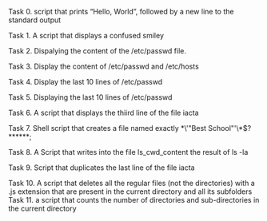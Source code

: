 Task 0. script that prints “Hello, World”, followed by a new line to the standard output

Task 1. A script that displays a confused smiley

Task 2. Dispalying the content of the /etc/passwd file.

Task 3. Display the content of /etc/passwd and /etc/hosts

Task 4. Display the last 10 lines of /etc/passwd

Task 5. Displaying the last 10 lines of /etc/passwd

Task 6. A script that displays the thiird  line of the file iacta

Task 7. Shell script that creates a file named exactly \*\\'"Best School"\'\\*$\?\*\*\*\*\*\*;

Task 8. A Script that writes into the file ls_cwd_content the result of ls -la

Task 9. Script that duplicates the last line of the file iacta

Task 10. A script that deletes all the regular files (not the directories) with a .js extension that are present in the current directory and all its subfolders
Task 11. a script that counts the number of directories and sub-directories in the current directory
